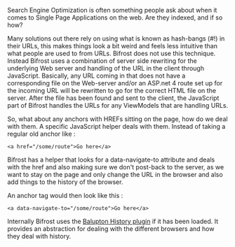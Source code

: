 Search Engine Optimization is often something people ask about when it comes to Single Page Applications on the web. Are they indexed, and if so how? 

Many solutions out there rely on using what is known as hash-bangs (#!) in their URLs, this makes things look a bit weird and feels less intuitive than what people are used to from URLs. Bifrost does not use this technique. Instead Bifrost uses a combination of server side rewriting for the underlying Web server and handling of the URL in the client through JavaScript. Basically, any URL coming in that does not have a corresponding file on the Web-server and/or an ASP.net 4 route set up for the incoming URL will be rewritten to go for the correct HTML file on the server. After the file has been found and sent to the client, the JavaScript part of Bifrost handles the URLs for any ViewModels that are handling URLs.

So, what about any anchors with HREFs sitting on the page, how do we deal with them. A specific JavaScript helper deals with them. Instead of taking a regular old anchor like : 

	<a href="/some/route">Go here</a>
	
Bifrost has a helper that looks for a data-navigate-to attribute and deals with the href and also making sure we don't post-back to the server, as we want to stay on the page and only change the URL in the browser and also add things to the history of the browser. 

An anchor tag would then look like this : 

	<a data-navigate-to="/some/route">Go here</a>
	
Internally Bifrost uses the [Balupton History plugin](https://github.com/balupton/History.js/) if it has been loaded. It provides an abstraction for dealing with the different browsers and how they deal with history. 